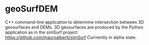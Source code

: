 # geoSurfDEM
C++ command-line application to determine intersection between 3D geosurfaces and DEMs.
3D geosurfaces are produced by the Python application as in the simSurf project:
https://github.com/mauroalberti/simSurf
Currrently in alpha state.
